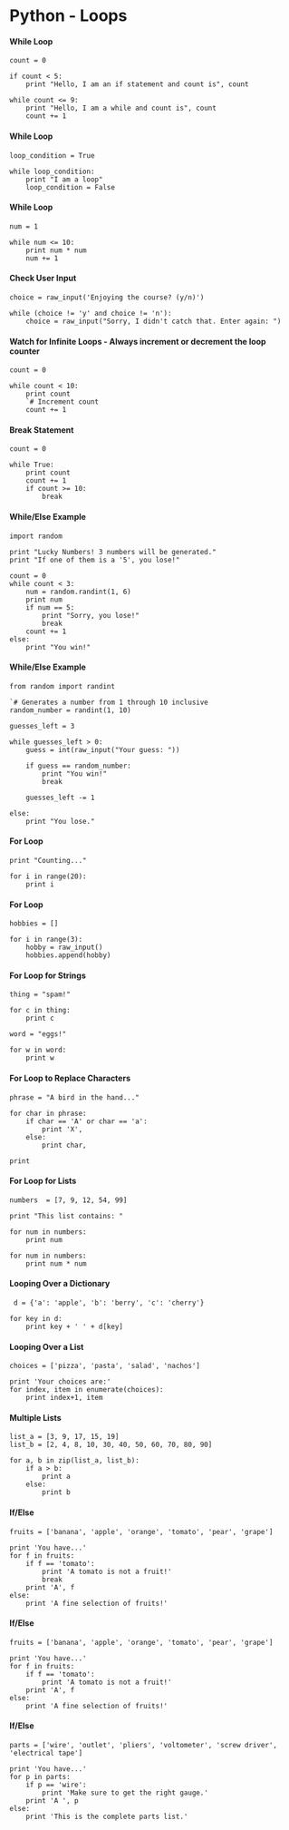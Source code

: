 # Python - Loops

#### While Loop

```
count = 0

if count < 5:
    print "Hello, I am an if statement and count is", count
    
while count <= 9:
    print "Hello, I am a while and count is", count
    count += 1
```

#### While Loop

```
loop_condition = True

while loop_condition:
    print "I am a loop"
    loop_condition = False
```

#### While Loop

```
num = 1

while num <= 10:  
    print num * num
    num += 1
```

#### Check User Input

```
choice = raw_input('Enjoying the course? (y/n)')

while (choice != 'y' and choice != 'n'):
    choice = raw_input("Sorry, I didn't catch that. Enter again: ")
```

#### Watch for Infinite Loops - Always increment or decrement the loop counter

```
count = 0

while count < 10: 
    print count
    `# Increment count
    count += 1
```

#### Break Statement

```
count = 0

while True:
    print count
    count += 1
    if count >= 10:
        break
```

#### While/Else Example	

```
import random

print "Lucky Numbers! 3 numbers will be generated."
print "If one of them is a '5', you lose!"

count = 0
while count < 3:
    num = random.randint(1, 6)
    print num
    if num == 5:
        print "Sorry, you lose!"
        break
    count += 1
else:
    print "You win!"
```

#### While/Else Example

```
from random import randint

`# Generates a number from 1 through 10 inclusive
random_number = randint(1, 10)

guesses_left = 3

while guesses_left > 0:
    guess = int(raw_input("Your guess: "))
    
    if guess == random_number:
        print "You win!"
        break
    
    guesses_left -= 1
    
else:
    print "You lose."
```

#### For Loop

```
print "Counting..."

for i in range(20):
    print i
```

#### For Loop

```
hobbies = []

for i in range(3):
    hobby = raw_input()
    hobbies.append(hobby)
```

#### For Loop for Strings

```
thing = "spam!"

for c in thing:
    print c

word = "eggs!"

for w in word:
    print w
```

#### For Loop to Replace Characters

```
phrase = "A bird in the hand..."

for char in phrase:
    if char == 'A' or char == 'a':
        print 'X',
    else:
        print char,

print
```

#### For Loop for Lists

```
numbers  = [7, 9, 12, 54, 99]

print "This list contains: "

for num in numbers:
    print num

for num in numbers:
    print num * num
```

#### Looping Over a Dictionary

```
 d = {'a': 'apple', 'b': 'berry', 'c': 'cherry'}

for key in d:
    print key + ' ' + d[key]
```

#### Looping Over a List

```
choices = ['pizza', 'pasta', 'salad', 'nachos']

print 'Your choices are:'
for index, item in enumerate(choices):
    print index+1, item
```

#### Multiple Lists

```
list_a = [3, 9, 17, 15, 19]
list_b = [2, 4, 8, 10, 30, 40, 50, 60, 70, 80, 90]

for a, b in zip(list_a, list_b):
    if a > b:
        print a
    else:
        print b
```
	
#### If/Else	

```
fruits = ['banana', 'apple', 'orange', 'tomato', 'pear', 'grape']

print 'You have...'
for f in fruits:
    if f == 'tomato':
        print 'A tomato is not a fruit!' 
        break
    print 'A', f
else:
    print 'A fine selection of fruits!'
```
	
#### If/Else

```
fruits = ['banana', 'apple', 'orange', 'tomato', 'pear', 'grape']

print 'You have...'
for f in fruits:
    if f == 'tomato':
        print 'A tomato is not a fruit!' 
    print 'A', f
else:
    print 'A fine selection of fruits!'
```
	
#### If/Else

```
parts = ['wire', 'outlet', 'pliers', 'voltometer', 'screw driver', 'electrical tape']

print 'You have...'
for p in parts:
    if p == 'wire':
        print 'Make sure to get the right gauge.'
    print 'A ', p
else:
    print 'This is the complete parts list.'
```